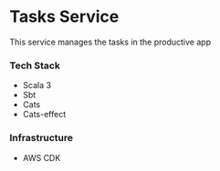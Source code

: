 # Tasks Service
This service manages the tasks in the productive app

### Tech Stack
- Scala 3
- Sbt
- Cats
- Cats-effect

### Infrastructure
- AWS CDK
